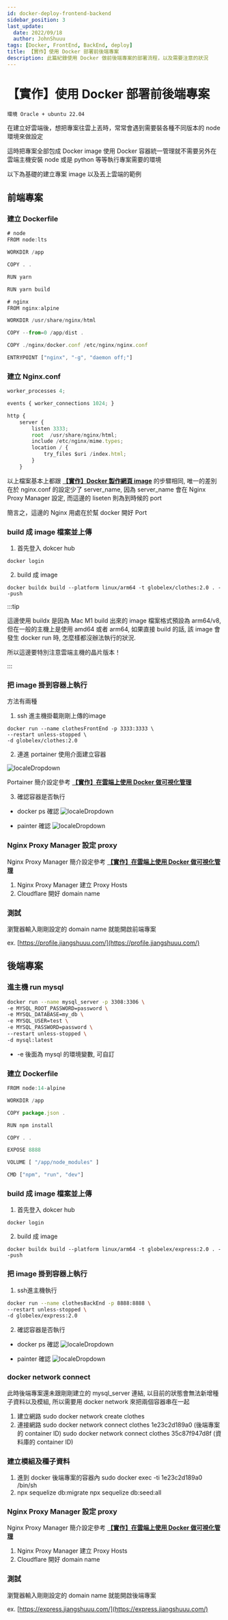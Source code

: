 ```yaml
---
id: docker-deploy-frontend-backend
sidebar_position: 3
last_update:
  date: 2022/09/18
  author: JohnShuuu
tags: [Docker, FrontEnd, BackEnd, deploy]
title: 【實作】使用 Docker 部署前後端專案
description: 此篇紀錄使用 Docker 做前後端專案的部署流程，以及需要注意的狀況
---
```

# 【實作】使用 Docker 部署前後端專案
`環境 Oracle + ubuntu 22.04`

在建立好雲端後，想把專案往雲上丟時，常常會遇到需要裝各種不同版本的 node 環境來做設定

這時把專案全部包成 Docker image 使用 Docker 容器統一管理就不需要另外在雲端主機安裝 node 或是 python 等等執行專案需要的環境

以下為基礎的建立專案 image 以及丟上雲端的範例

## 前端專案

### 建立 Dockerfile

```jsx title="路徑 ./Dockerfile"
# node
FROM node:lts

WORKDIR /app

COPY . .

RUN yarn

RUN yarn build

# nginx
FROM nginx:alpine

WORKDIR /usr/share/nginx/html

COPY --from=0 /app/dist .

COPY ./nginx/docker.conf /etc/nginx/nginx.conf

ENTRYPOINT ["nginx", "-g", "daemon off;"]
```

### 建立 Nginx.conf

```jsx title="路徑 ./Nginx/docker.conf"
worker_processes 4;

events { worker_connections 1024; }

http {
    server {
        listen 3333;
        root  /usr/share/nginx/html;
        include /etc/nginx/mime.types;
        location / {
            try_files $uri /index.html;
        }
    }

```

以上檔案基本上都跟 **[【實作】Docker 製作網頁 image](https://www.jiangshuuu.com/docs/Docker/docker-create-image/#使用-docker--nginx-建立-image)** 的步驟相同, 唯一的差別在於 nginx.conf 的設定少了 server_name, 因為 server_name 會在 Nginx Proxy Manager 設定, 而這邊的 liseten 則為到時候的 port

簡言之，這邊的 Nginx 用處在於幫 docker 開好 Port

### build 成 image 檔案並上傳

1. 首先登入 dokcer hub

```
docker login
```

2. build 成 image

```
docker buildx build --platform linux/arm64 -t globelex/clothes:2.0 . --push
```

:::tip

這邊使用 buildx 是因為 Mac M1 build 出來的 image 檔案格式預設為 arm64/v8, 但在一般的主機上是使用 amd64 或者 arm64, 如果直接 build 的話, 該 image 會發生 docker run 時, 怎麼樣都沒辦法執行的狀況.  

所以這邊要特別注意雲端主機的晶片版本！

:::

### 把 image 掛到容器上執行

方法有兩種

1. ssh 進主機掛載剛剛上傳的image

```
docker run --name clothesFrontEnd -p 3333:3333 \
--restart unless-stopped \
-d globelex/clothes:2.0
```

2. 連進 portainer 使用介面建立容器
    
![localeDropdown](./image/03/01.jpg)

Portainer 簡介設定參考 **[【實作】在雲端上使用 Docker 做可視化管理](https://www.jiangshuuu.com/docs/Docker/docker-nginx-manager-portainer/#portainer)**

3. 確認容器是否執行 
- docker ps 確認
![localeDropdown](./image/03/02.jpg)

- painter 確認
![localeDropdown](./image/03/03.jpg)  

### Nginx Proxy Manager 設定 proxy

Nginx Proxy Manager 簡介設定參考 **[【實作】在雲端上使用 Docker 做可視化管理](https://www.jiangshuuu.com/docs/Docker/docker-nginx-manager-portainer/#%E8%A8%AD%E5%AE%9A-host--port)**

1. Nginx Proxy Manager 建立 Proxy Hosts
2. Cloudflare 開好 domain name

### 測試

瀏覽器輸入剛剛設定的 domain name 就能開啟前端專案

ex. [https://profile.jiangshuuu.com/](https://profile.jiangshuuu.com/)

## 後端專案

### 進主機 run mysql

```bash
docker run --name mysql_server -p 3308:3306 \
-e MYSQL_ROOT_PASSWORD=password \
-e MYSQL_DATABASE=my_db \
-e MYSQL_USER=test \
-e MYSQL_PASSWORD=password \
--restart unless-stopped \
-d mysql:latest
```

- -e 後面為 mysql 的環境變數, 可自訂

### 建立 Dockerfile

```jsx title="路徑 ./Dockerfile"
FROM node:14-alpine

WORKDIR /app

COPY package.json .

RUN npm install

COPY . .

EXPOSE 8888

VOLUME [ "/app/node_modules" ]

CMD ["npm", "run", "dev"]
```

### build 成 image 檔案並上傳

1. 首先登入 dokcer hub

```
docker login
```

2. build 成 image

```
docker buildx build --platform linux/arm64 -t globelex/express:2.0 . --push
```

### 把 image 掛到容器上執行

1. ssh進主機執行

```bash
docker run --name clothesBackEnd -p 8888:8888 \
--restart unless-stopped \
-d globelex/express:2.0
```

2. 確認容器是否執行 
- docker ps  確認
![localeDropdown](./image/03/04.jpg)

- painter 確認
![localeDropdown](./image/03/05.jpg)  

### docker network connect

此時後端專案還未跟剛剛建立的 mysql_server 連結, 以目前的狀態會無法新增種子資料以及模組, 所以需要用 docker network 來把兩個容器串在一起

1. 建立網路
sudo docker network create clothes
2. 連接網路
sudo docker network connect clothes 1e23c2d189a0 (後端專案的 container ID)
sudo docker network connect clothes 35c87f947d8f  (資料庫的 container ID)

### 建立模組及種子資料

1. 進到 docker 後端專案的容器內
sudo docker exec -ti 1e23c2d189a0 /bin/sh
2. npx sequelize db:migrate
npx sequelize db:seed:all

### Nginx Proxy Manager 設定 proxy

Nginx Proxy Manager 簡介設定參考 **[【實作】在雲端上使用 Docker 做可視化管理](https://www.jiangshuuu.com/docs/Docker/docker-nginx-manager-portainer/#%E8%A8%AD%E5%AE%9A-host--port)**

1. Nginx Proxy Manager 建立 Proxy Hosts
2. Cloudflare 開好 domain name

### 測試

瀏覽器輸入剛剛設定的 domain name 就能開啟後端專案

ex. [https://express.jiangshuuu.com/](https://express.jiangshuuu.com/)